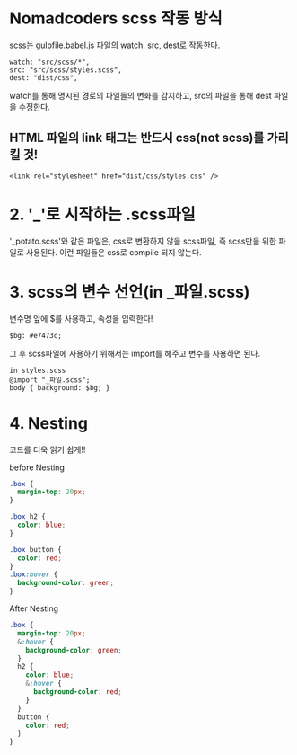 # Nomadcoders scss 작동 방식

scss는 gulpfile.babel.js 파일의 watch, src, dest로 작동한다.

```
watch: "src/scss/*",
src: "src/scss/styles.scss",
dest: "dist/css",
```

watch를 통해 명시된 경로의 파일들의 변화를 감지하고, src의 파일을 통해 dest 파일을 수정한다.

## HTML 파일의 link 태그는 반드시 css(not scss)를 가리킬 것!

```
<link rel="stylesheet" href="dist/css/styles.css" />
```

# 2. '\_'로 시작하는 .scss파일

'\_potato.scss'와 같은 파일은, css로 변환하지 않을 scss파일, 즉 scss만을 위한 파일로 사용된다.
이런 파일들은 css로 compile 되지 않는다.

# 3. scss의 변수 선언(in \_파일.scss)

변수명 앞에 $를 사용하고, 속성을 입력한다!

```
$bg: #e7473c;
```

그 후 scss파일에 사용하기 위해서는 import를 해주고 변수를 사용하면 된다.

```
in styles.scss
@import "_파일.scss";
body { background: $bg; }
```

# 4. Nesting

코드를 더욱 읽기 쉽게!!

before Nesting

```css
.box {
  margin-top: 20px;
}

.box h2 {
  color: blue;
}

.box button {
  color: red;
}
.box:hover {
  background-color: green;
}
```

After Nesting

```scss
.box {
  margin-top: 20px;
  &:hover {
    background-color: green;
  }
  h2 {
    color: blue;
    &:hover {
      background-color: red;
    }
  }
  button {
    color: red;
  }
}
```
